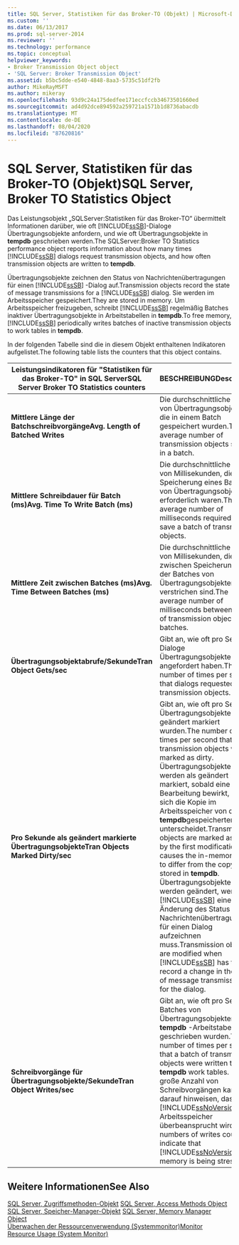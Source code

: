 ```yaml
---
title: SQL Server, Statistiken für das Broker-TO (Objekt) | Microsoft-Dokumentation
ms.custom: ''
ms.date: 06/13/2017
ms.prod: sql-server-2014
ms.reviewer: ''
ms.technology: performance
ms.topic: conceptual
helpviewer_keywords:
- Broker Transmission Object object
- 'SQL Server: Broker Transmission Object'
ms.assetid: b5bc5dde-e540-4848-8aa3-5735c51df2fb
author: MikeRayMSFT
ms.author: mikeray
ms.openlocfilehash: 93d9c24a175dedfee171eccfccb34673501660ed
ms.sourcegitcommit: ad4d92dce894592a259721a1571b1d8736abacdb
ms.translationtype: MT
ms.contentlocale: de-DE
ms.lasthandoff: 08/04/2020
ms.locfileid: "87620816"
---
```

# <a name="sql-server-broker-to-statistics-object"></a><span data-ttu-id="46594-102">SQL Server, Statistiken für das Broker-TO (Objekt)</span><span class="sxs-lookup"><span data-stu-id="46594-102">SQL Server, Broker TO Statistics Object</span></span>
  <span data-ttu-id="46594-103">Das Leistungsobjekt „SQLServer:Statistiken für das Broker-TO“ übermittelt Informationen darüber, wie oft [!INCLUDE[ssSB](../../includes/sssb-md.md)]-Dialoge Übertragungsobjekte anfordern, und wie oft Übertragungsobjekte in **tempdb** geschrieben werden.</span><span class="sxs-lookup"><span data-stu-id="46594-103">The SQLServer:Broker TO Statistics performance object reports information about how many times [!INCLUDE[ssSB](../../includes/sssb-md.md)] dialogs request transmission objects, and how often transmission objects are written to **tempdb**.</span></span>  
  
 <span data-ttu-id="46594-104">Übertragungsobjekte zeichnen den Status von Nachrichtenübertragungen für einen [!INCLUDE[ssSB](../../includes/sssb-md.md)] -Dialog auf.</span><span class="sxs-lookup"><span data-stu-id="46594-104">Transmission objects record the state of message transmissions for a [!INCLUDE[ssSB](../../includes/sssb-md.md)] dialog.</span></span> <span data-ttu-id="46594-105">Sie werden im Arbeitsspeicher gespeichert.</span><span class="sxs-lookup"><span data-stu-id="46594-105">They are stored in memory.</span></span> <span data-ttu-id="46594-106">Um Arbeitsspeicher freizugeben, schreibt [!INCLUDE[ssSB](../../includes/sssb-md.md)] regelmäßig Batches inaktiver Übertragungsobjekte in Arbeitstabellen in **tempdb**.</span><span class="sxs-lookup"><span data-stu-id="46594-106">To free memory, [!INCLUDE[ssSB](../../includes/sssb-md.md)] periodically writes batches of inactive transmission objects to work tables in **tempdb**.</span></span>  
  
 <span data-ttu-id="46594-107">In der folgenden Tabelle sind die in diesem Objekt enthaltenen Indikatoren aufgelistet.</span><span class="sxs-lookup"><span data-stu-id="46594-107">The following table lists the counters that this object contains.</span></span>  
  
|<span data-ttu-id="46594-108">Leistungsindikatoren für "Statistiken für das Broker-TO" in SQL Server</span><span class="sxs-lookup"><span data-stu-id="46594-108">SQL Server Broker TO Statistics counters</span></span>|<span data-ttu-id="46594-109">BESCHREIBUNG</span><span class="sxs-lookup"><span data-stu-id="46594-109">Description</span></span>|  
|----------------------------------------------|-----------------|  
|<span data-ttu-id="46594-110">**Mittlere Länge der Batchschreibvorgänge**</span><span class="sxs-lookup"><span data-stu-id="46594-110">**Avg. Length of Batched Writes**</span></span>|<span data-ttu-id="46594-111">Die durchschnittliche Anzahl von Übertragungsobjekten, die in einem Batch gespeichert wurden.</span><span class="sxs-lookup"><span data-stu-id="46594-111">The average number of transmission objects saved in a batch.</span></span>|  
|<span data-ttu-id="46594-112">**Mittlere Schreibdauer für Batch (ms)**</span><span class="sxs-lookup"><span data-stu-id="46594-112">**Avg. Time To Write Batch (ms)**</span></span>|<span data-ttu-id="46594-113">Die durchschnittliche Anzahl von Millisekunden, die zur Speicherung eines Batches von Übertragungsobjekten erforderlich waren.</span><span class="sxs-lookup"><span data-stu-id="46594-113">The average number of milliseconds required to save a batch of transmission objects.</span></span>|  
|<span data-ttu-id="46594-114">**Mittlere Zeit zwischen Batches (ms)**</span><span class="sxs-lookup"><span data-stu-id="46594-114">**Avg. Time Between Batches (ms)**</span></span>|<span data-ttu-id="46594-115">Die durchschnittliche Anzahl von Millisekunden, die zwischen Speicherungen der Batches von Übertragungsobjekten verstrichen sind.</span><span class="sxs-lookup"><span data-stu-id="46594-115">The average number of milliseconds between writes of transmission object batches.</span></span>|  
|<span data-ttu-id="46594-116">**Übertragungsobjektabrufe/Sekunde**</span><span class="sxs-lookup"><span data-stu-id="46594-116">**Tran Object Gets/sec**</span></span>|<span data-ttu-id="46594-117">Gibt an, wie oft pro Sekunde Dialoge Übertragungsobjekte angefordert haben.</span><span class="sxs-lookup"><span data-stu-id="46594-117">The number of times per second that dialogs requested transmission objects.</span></span>|  
|<span data-ttu-id="46594-118">**Pro Sekunde als geändert markierte Übertragungsobjekte**</span><span class="sxs-lookup"><span data-stu-id="46594-118">**Tran Objects Marked Dirty/sec**</span></span>|<span data-ttu-id="46594-119">Gibt an, wie oft pro Sekunde Übertragungsobjekte als geändert markiert wurden.</span><span class="sxs-lookup"><span data-stu-id="46594-119">The number of times per second that transmission objects were marked as dirty.</span></span> <span data-ttu-id="46594-120">Übertragungsobjekte werden als geändert markiert, sobald eine Bearbeitung bewirkt, dass sich die Kopie im Arbeitsspeicher von der in **tempdb**gespeicherten Kopie unterscheidet.</span><span class="sxs-lookup"><span data-stu-id="46594-120">Transmission objects are marked as dirty by the first modification that causes the in-memory copy to differ from the copy stored in **tempdb**.</span></span> <span data-ttu-id="46594-121">Übertragungsobjekte werden geändert, wenn [!INCLUDE[ssSB](../../includes/sssb-md.md)] eine Änderung des Status von Nachrichtenübertragungen für einen Dialog aufzeichnen muss.</span><span class="sxs-lookup"><span data-stu-id="46594-121">Transmission objects are modified when [!INCLUDE[ssSB](../../includes/sssb-md.md)] has to record a change in the state of message transmissions for the dialog.</span></span>|  
|<span data-ttu-id="46594-122">**Schreibvorgänge für Übertragungsobjekte/Sekunde**</span><span class="sxs-lookup"><span data-stu-id="46594-122">**Tran Object Writes/sec**</span></span>|<span data-ttu-id="46594-123">Gibt an, wie oft pro Sekunde Batches von Übertragungsobjekten in die **tempdb** -Arbeitstabellen geschrieben wurden.</span><span class="sxs-lookup"><span data-stu-id="46594-123">The number of times per second that a batch of transmission objects were written to **tempdb** work tables.</span></span> <span data-ttu-id="46594-124">Ein große Anzahl von Schreibvorgängen kann darauf hinweisen, dass der [!INCLUDE[ssNoVersion](../../includes/ssnoversion-md.md)] -Arbeitsspeicher überbeansprucht wird.</span><span class="sxs-lookup"><span data-stu-id="46594-124">Large numbers of writes could indicate that [!INCLUDE[ssNoVersion](../../includes/ssnoversion-md.md)] memory is being stressed.</span></span>|  
  
## <a name="see-also"></a><span data-ttu-id="46594-125">Weitere Informationen</span><span class="sxs-lookup"><span data-stu-id="46594-125">See Also</span></span>  
 <span data-ttu-id="46594-126">[SQL Server, Zugriffsmethoden-Objekt](sql-server-access-methods-object.md) </span><span class="sxs-lookup"><span data-stu-id="46594-126">[SQL Server, Access Methods Object](sql-server-access-methods-object.md) </span></span>  
 <span data-ttu-id="46594-127">[SQL Server, Speicher-Manager-Objekt](sql-server-memory-manager-object.md) </span><span class="sxs-lookup"><span data-stu-id="46594-127">[SQL Server, Memory Manager Object](sql-server-memory-manager-object.md) </span></span>  
 [<span data-ttu-id="46594-128">Überwachen der Ressourcenverwendung &#40;Systemmonitor&#41;</span><span class="sxs-lookup"><span data-stu-id="46594-128">Monitor Resource Usage &#40;System Monitor&#41;</span></span>](monitor-resource-usage-system-monitor.md)  
  
  
